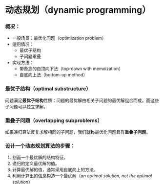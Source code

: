 # 动态规划（dynamic programming）
### 概况：
- 一般场景：最优化问题（optimization problem）
- 适用情况：
    - 最优子结构
    - 子问题重叠
- 实现方法：
    - 带备忘的自顶向下法（top-down with memoization）
    - 自底向上法（bottom-up method）

### 最优子结构（optimal substructure）
问题满足**最优子结构**性质：问题的最优解由相关子问题的最优解组合而成，而这些子问题可以独立求解。
### 重叠子问题（overlapping subproblems）
如果递归算法反复求解相同的子问题，我们就称最优化问题具有**重叠子问题**。
    
### 设计一个动态规划算法的步骤：
1. 刻画一个最优解的结构特征。
2. 递归的定义最优解的值。
3. 计算最优解的值，通常采用自底向上的方法。
4. 利用计算出的信息构造一个最优解（*an optimal solution, not the optimal solution*）
